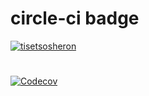 # circle-ci badge
[![tisetsosheron](https://circleci.com/gh/tisetsosheron/Wits-Overflow.svg?style=svg)](https://github.com/tisetsosheron/Wits-Overflow)

#
[![Codecov](https://github.com/tisetsosheron/Wits-Overflow/actions/workflows/codecov.yml/badge.svg)](https://github.com/tisetsosheron/Wits-Overflow/actions/workflows/codecov.yml)


